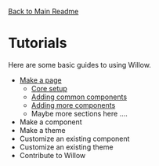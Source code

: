 [Back to Main Readme](../../README.md)

# Tutorials

Here are some basic guides to using Willow.  

- [Make a page](./make-a-page.md)
  - [Core setup](./make-a-page.md#setup)
  - [Adding common components](./make-a-page.md#add-common-components)
  - [Adding more components](./make-a-page.md#add-more-components)
  - Maybe more sections here ....
- Make a component
- Make a theme
- Customize an existing component
- Customize an existing theme
- Contribute to Willow